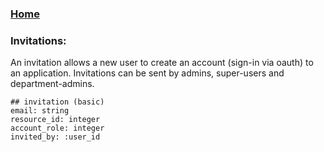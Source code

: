 ### [Home](./README.md)

### Invitations:

An invitation allows a new user to create an account (sign-in via oauth) to an application. Invitations can be sent by admins, super-users and department-admins. 
  ```
  ## invitation (basic)
  email: string
  resource_id: integer  
  account_role: integer
  invited_by: :user_id 
  ```
